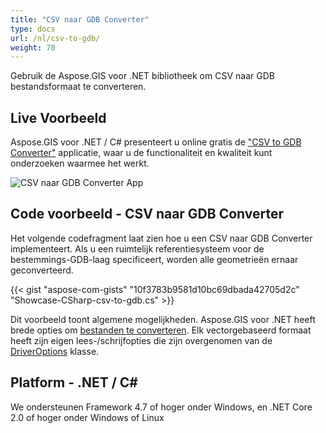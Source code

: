```yaml
---
title: "CSV naar GDB Converter"
type: docs
url: /nl/csv-to-gdb/
weight: 70
---
```


Gebruik de Aspose.GIS voor .NET bibliotheek om CSV naar GDB bestandsformaat te converteren.

## **Live Voorbeeld**

Aspose.GIS voor .NET / C# presenteert u online gratis de ["CSV to GDB Converter"](https://products.aspose.app/gis/conversion/csv-to-gdb) applicatie, waar u de functionaliteit en kwaliteit kunt onderzoeken waarmee het werkt.

![CSV naar GDB Converter App](conversion.png)

## **Code voorbeeld - CSV naar GDB Converter**

Het volgende codefragment laat zien hoe u een CSV naar GDB Converter implementeert. Als u een ruimtelijk referentiesysteem voor de bestemmings-GDB-laag specificeert, worden alle geometrieën ernaar geconverteerd. 

{{< gist "aspose-com-gists" "10f3783b9581d10bc69dbada42705d2c" "Showcase-CSharp-csv-to-gdb.cs" >}}

Dit voorbeeld toont algemene mogelijkheden. Aspose.GIS voor .NET heeft brede opties om [bestanden te converteren](https://docs.aspose.com/gis/net/vector-layers/). Elk vectorgebaseerd formaat heeft zijn eigen lees-/schrijfopties die zijn overgenomen van de [DriverOptions](https://reference.aspose.com/gis/net/aspose.gis/driveroptions) klasse.

## **Platform - .NET / C#**

We ondersteunen Framework 4.7 of hoger onder Windows, en .NET Core 2.0 of hoger onder Windows of Linux
